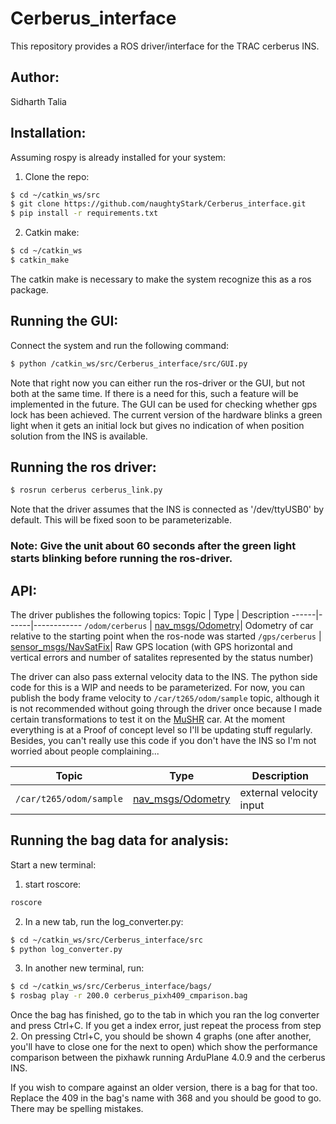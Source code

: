 # Cerberus_interface

This repository provides a ROS driver/interface for the TRAC cerberus INS.
## Author:
Sidharth Talia

## Installation:

Assuming rospy is already installed for your system:
1) Clone the repo:
``` bash
$ cd ~/catkin_ws/src
$ git clone https://github.com/naughtyStark/Cerberus_interface.git 
$ pip install -r requirements.txt
```

2) Catkin make:
``` bash
$ cd ~/catkin_ws
$ catkin_make
```

The catkin make is necessary to make the system recognize this as a ros package.

## Running the GUI:
Connect the system and run the following command:
```bash
$ python /catkin_ws/src/Cerberus_interface/src/GUI.py
```
Note that right now you can either run the ros-driver or the GUI, but not both at the same time. If there is a need for this, such a feature will be implemented in the future. The GUI can be used for checking whether gps lock has been achieved. The current version of the hardware blinks a green light when it gets an initial lock but gives no indication of when position solution from the INS is available.

## Running the ros driver:
``` bash
$ rosrun cerberus cerberus_link.py
```

Note that the driver assumes that the INS is connected as '/dev/ttyUSB0' by default. This will be fixed soon to be parameterizable.

### Note: Give the unit about 60 seconds after the green light starts blinking before running the ros-driver.


## API:
The driver publishes the following topics:
Topic | Type | Description
------|------|------------
`/odom/cerberus` | [nav_msgs/Odometry](http://docs.ros.org/en/noetic/api/nav_msgs/html/msg/Odometry.html)| Odometry of car relative to the starting point when the ros-node was started
`/gps/cerberus` | [sensor_msgs/NavSatFix](http://docs.ros.org/en/noetic/api/nav_msgs/html/msg/Odometry.html)| Raw GPS location (with GPS horizontal and vertical errors and number of satalites represented by the status number)

The driver can also pass external velocity data to the INS. The python side code for this is a WIP and needs to be parameterized. For now, you can publish the body frame velocity to `/car/t265/odom/sample` topic, although it is not recommended without going through the driver once because I made certain transformations to test it on the [MuSHR](https://mushr.io/) car. At the moment everything is at a Proof of concept level so I'll be updating stuff regularly. Besides, you can't really use this code if you don't have the INS so I'm not worried about people complaining...

Topic | Type | Description
------|------|------------
`/car/t265/odom/sample` | [nav_msgs/Odometry](http://docs.ros.org/en/noetic/api/nav_msgs/html/msg/Odometry.html)| external velocity input

## Running the bag data for analysis:
Start a new terminal:
1) start roscore:
``` bash
roscore
```
2) In a new tab, run the log_converter.py:
```bash
$ cd ~/catkin_ws/src/Cerberus_interface/src
$ python log_converter.py
```
3) In another new terminal, run:
```bash
$ cd ~/catkin_ws/src/Cerberus_interface/bags/
$ rosbag play -r 200.0 cerberus_pixh409_cmparison.bag
```
Once the bag has finished, go to the tab in which you ran the log converter and press Ctrl+C. If you get a index error, just repeat the process from step 2. On pressing Ctrl+C, you should be shown 4 graphs (one after another, you'll have to close one for the next to open) which show the performance comparison between the pixhawk running ArduPlane 4.0.9 and the cerberus INS.

If you wish to compare against an older version, there is a bag for that too. Replace the 409 in the bag's name with 368 and you should be good to go. There may be spelling mistakes. 